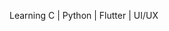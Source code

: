 Learning C | Python | Flutter | UI/UX

<!---
vyshnav2720/vyshnav2720 is a ✨ special ✨ repository because its `README.md` (this file) appears on your GitHub profile.
You can click the Preview link to take a look at your changes.
--->
